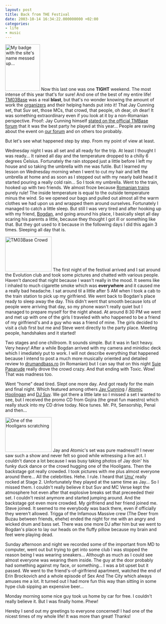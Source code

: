 ```yaml
---
layout: post
title: Back from THE Festival
date: 2003-10-14 16:34:22.000000000 +02:00
categories:
- life
- music
---
```

<img alt="My badge with the site's name messed up..." src="https://content.rusiczki.net/blogpics/tm03base_badge.jpg" width="112" height="150" border="0" class="postimage" /> Now this last one was one <b>TIGHT</b> weekend. The most intense of this year that's for sure! And one of the best of my entire life! <a href="http://www.tmbase.ro/v3/festival/">TM03Base</a> was a real <b>blast</b>, but that's no wonder knowing the amount of work the <a href="http://www.tmbase.ro/" title="The TMBase Organization">organizers</a> and their helping hands put into it! That Jay Cunning set, that Suv set, those MCs, that crowd, that people, oh dear, oh dear! It was something extraordinary even if you look at it by a non-Romanian perspective. Proof: Jay Cunning himself <a href="http://www.tmbase.ro/v3/forum/viewtopic.php?t=279">stated on the official TMBase forum</a> that it was the best party he played at this year... People are raving about the event on <a href="http://www.drumandbass.ro/dnb/forum/" title="DrumAndBass.RO's Forum">our forum</a> and on others too probably.

But let's see what happened step by step. From my point of view at least.

Wednesday night I was all set and all ready for the trip. At least I thought I was ready... It rained all day and the temperature dropped to a chilly 6 degrees Celsius. Fortunately the rain stopped just a little before I left my house and so taking the umbrella with me was futile. But I learned my lesson on Wednesday morning when I went to cut my hair and left the umbrella at home and as soon as I stepped out with my nearly bald head it started pouring a really cold rain... So I took my umbrella. Went to the train, hooked up with two friends. We almost froze because <a href="http://www.cfr.ro" title="CFR - They just suck!">Romanian trains</a> purely rule! The inside temperature is equal to the outside temperature minus the wind. So we opened our bags and pulled out almost all the warm clothes we had upon us and wrapped them around ourselves. Fortunately I managed to catch a little sleep. But still I was very tired and after hooking up with my friend, <a href="http://www.spinform.ro">Bogdan</a>, and going around his place, I basically slept all day scaring his parents a little, because they thought I got ill or something like that. But they got used to it because in the following days I did this again 3 times. Sleeping all day that is.

<img alt="TM03Base Crowd" src="https://content.rusiczki.net/blogpics/tm03base_crowd.jpg" width="150" height="112" border="0" class="postimage" /> The first night of the festival arrived and I sat around the Evolution club and took some pictures and chatted with various people. Haven't danced that night because I wasn't really in the mood. It seems like I inhaled to much cigarette smoke which was <b>everywhere</b> and it caused me a really bad headache. I sat around til a little after 5 AM when I took a cab to the train station to pick up my girlfriend. We went back to Bogdan's place ready to sleep away the day. This didn't went that smooth because lots of people were arriving that day, so my phone wasn't really quiet but I managed to prepare myself for the night ahead. At around 8:30 PM we went and met up with one of the girls I traveled with who happened to be a friend of my girlfriend's and a guy who was a friend of mine. The girls decided to visit a club first but me and Steve went directly to the party place. Meeting people, handshakes and it started!

Two stages and one chillroom. It sounds simple. But it was in fact heavy. Very heavy! After a while Bogdan arrived with my camera and minidisc deck which I imediately put to work. I will not describe everything that happened because I intend to post a much more musically oriented and detailed review to <a href="http://www.drumandbass.ro/dnb/">drumandbass.ro</a> (in Romanian) but I can say that on this night <a href="http://www.suiepaparude.ro">Suie Paparude</a> really drove the crowd crazy. And that ending with Toxic. Wow! That was madness too.

Went "home" dead tired. Slept one more day. And got ready for the main and final night. Which featured among others <a href="http://www.jaycunning.co.uk">Jay Cunning</a> / <a href="http://www.atomichooligan.com">Atomic Hoolingan</a> and <a href="http://www.codaagency.com/djsuv.html">DJ Suv</a>. We got there a little late so I missed a set I wanted to see, but I received the promo CD from Gojira (the great fun maestro) which really stuck into my CD drive today. Nice tunes. Mr. Pit, Sensorship, Penal and then...

<img alt="One of the Hooligans scratching" src="https://content.rusiczki.net/blogpics/tm03base_atomic_scratching.jpg" width="150" height="112" border="0" class="postimage" /> Jay and Atomic's set was pure madness!!! I never saw such a show and never felt so good while witnessing a live act. I couldn't dance a lot because I was busy taking photos of Jay doin' his funky duck dance or the crowd hugging one of the Hooligans. Then the backstage got really crowded. I took pictures with me plus almost everyone around there... All the celebrities. Hehe. I rule. I heard that <a href="http://www.unul.ro/">Unu'</a> really rocked at Stage 2. Unfortunately they played at the same time as Jay... So I missed them. I couldn't really believe it but Suv and MC Verse kept the atmosphere hot even after that explosive breaks set that preceeded their set. I couldn't resist anymore and started jumping around. And the backstage got even more crowded. My girlfriend and her friend joined me. Steve joined. It seemed to me everybody was back there, even if officially they weren't allowed. Trigga of the Infamous Massive crew (The Deer from Buzau between friends, ehehe) ended the night for me with an angry and wicked drum and bass set. There was one more DJ after him but we went to Bogdan's place to lay our heads on the fluffy pillow because my brain and feet were playing dead.

Sunday afternoon and night we recorded some of the important from MD to computer, went out but trying to get into some club I was stopped the reason being I was wearing sneakers... Although as much as I could see almost everyone was wearing them inside. The guy at the door probably had something against my face, or something... I was a bit upset but it passed. We went to the friend's-of-girlfriend apartment, watched the end of Erin Brockovich and a whole episode of Sex And The City which always amuses me a lot. It turned out I had more fun this way than sitting in some hype club sipping an expensive beer...

Monday morning some nice guy took us home by car for free. I couldn't really believe it. But I was finally home. Phew!

Hereby I send out my greetings to everyone concerned! I had one of the nicest times of my whole life! It was more than great! Thanks!
